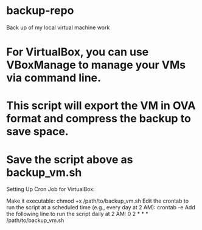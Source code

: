 # backup-repo
Back up of my local virtual machine work 
# For VirtualBox, you can use VBoxManage to manage your VMs via command line.
# This script will export the VM in OVA format and compress the backup to save space.
# Save the script above as backup_vm.sh

Setting Up Cron Job for VirtualBox:

Make it executable:  chmod +x /path/to/backup_vm.sh
Edit the crontab to run the script at a scheduled time (e.g., every day at 2 AM): crontab -e
Add the following line to run the script daily at 2 AM:  0 2 * * * /path/to/backup_vm.sh

